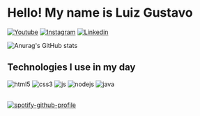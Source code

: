 # Hello! My name is **Luiz Gustavo**


[![Youtube](https://img.shields.io/badge/YouTube-FF0000?style=for-the-badge&logo=youtube&logoColor=white)](https://www.youtube.com/channel/UCDTvCD9JbDSb36O-UKPrVfw)
[![Instagram](https://img.shields.io/badge/Instagram-E4405F?style=for-the-badge&logo=instagram&logoColor=white)](https://www.instagram.com/euoluizg/)
[![Linkedin](https://img.shields.io/badge/LinkedIn-0077B5?style=for-the-badge&logo=linkedin&logoColor=white)](www.linkedin.com/in/euoluizg)

![Anurag's GitHub stats](https://github-readme-stats.vercel.app/api?username=euoluizg&show_icons=true&theme=dark&title_color=8C49FA&border_color=8C49FA&icon_color=21A58D)



## Technologies I use in my day

<div>
    <img aling="center" alt="html5" src="https://img.shields.io/badge/HTML5-E34F26?style=for-the-badge&logo=html5&logoColor=white" />
    <img aling="center" alt="css3" src="https://img.shields.io/badge/CSS3-1572B6?style=for-the-badge&logo=css3&logoColor=white" />
    <img aling="center" alt="js" src="https://img.shields.io/badge/JavaScript-F7DF1E?style=for-the-badge&logo=javascript&logoColor=black" />
    <img aling="center" alt="nodejs" src="https://img.shields.io/badge/Node.js-43853D?style=for-the-badge&logo=node.js&logoColor=white" />
    <img aling="center" alt="java" src="https://img.shields.io/badge/Java-ED8B00?style=for-the-badge&logo=openjdk&logoColor=black" />
</div>
<br>

[![spotify-github-profile](https://spotify-github-profile.vercel.app/api/view?uid=31zugdrtklbzhytrrmcyee4wxspq&cover_image=true&theme=novatorem&show_offline=true&background_color=101010&interchange=false&bar_color=8c49fa&bar_color_cover=false)](https://github.com/kittinan/spotify-github-profile)
